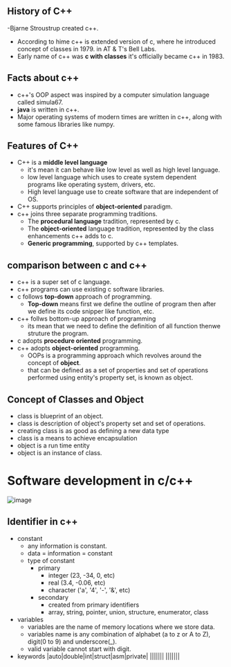 ## History of C++
  -Bjarne Stroustrup created c++.
  - According to hime c++ is extended version of c, where he introduced concept of classes in 1979. in AT & T's Bell Labs.
  - Early name of c++ was **c with classes** it's officially became c++ in 1983.

## Facts about c++
  + c++'s OOP aspect was inspired by a computer simulation language called simula67.
  + **java** is written in c++.
  + Major operating systems of modern times are written in c++, along with some famous libraries like numpy.
## Features of C++
  - C++ is a **middle level language**
      - it's mean it can behave like low level as well as high level language.
      - low level language which uses to create system dependent programs like operating system, drivers, etc.
      - High level language use to create software that are independent of OS.
  - C++ supports principles of **object-oriented** paradigm.
  - c++ joins three separate programming traditions.
      - The **procedural language** tradition, represented by c.
      - The **object-oriented** language tradition, represented by the class enhancements c++ adds to c.
      - **Generic programming**, supported by c++ templates.
## comparison between c and c++
  - c++ is a super set of c language.
  - c++ programs can use existing c software libraries.
  - c follows **top-down** approach of programming.
      - **Top-down** means first we define the outline of program then after we define its code snipper like function, etc.
  - c++ follws bottom-up approach of programming
      - its mean that we need to define the definition of all function thenwe struture the program.
  - c adopts **procedure oriented** programming.
  - c++ adopts **object-oriented** programming.
      - OOPs is a programming approach which revolves around the concept of **object**.
      - that can be defined as a set of properties and set of operations performed using entity's property set, is known as object.
## Concept of Classes and Object
  - class is blueprint of an object.
  - class is description of object's property set and set of operations.
  - creating class is as good as defining a new data type
  - class is a means to achieve encapsulation
  - object is a run time entity
  - object is an instance of class.

# Software development in c/c++
![image](https://github.com/user-attachments/assets/dcf3628a-474b-49f2-84b6-e59024c97928)

## Identifier in c++
  - constant
      - any information is constant.
      - data = information = constant
    - type of constant
        - primary
            - integer (23, -34, 0, etc)
            - real (3.4, -0.06, etc)
            - character ('a', '4', '-', '&', etc)
        - secondary
            - created from primary identifiers
            - array, string, pointer, union, structure, enumerator, class
  - variables
      - variables are the name of memory locations where we store data.
      - variables name is any combination of alphabet (a to z or A to Z), digit(0 to 9) and underscore(_).
      - valid variable cannot start with digit.
  - keywords
      |auto|double|int|struct|asm|private|
      |||||||
      |||||||
    
